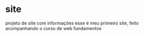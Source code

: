 # site
projeto de site com informações
esse é meu primeiro site, feito acompanhando o curso de web fundamentos
